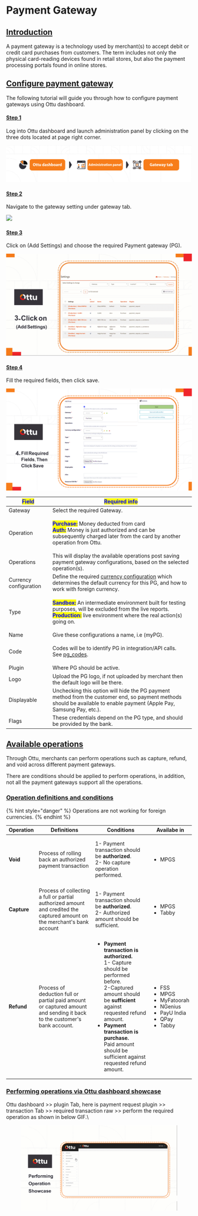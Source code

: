 # Payment Gateway

## [Introduction](payment-gateway.md#undefined)

A payment gateway is a technology used by merchant(s) to accept debit or credit card purchases from customers. The term includes not only the physical card-reading devices found in retail stores, but also the payment processing portals found in online stores.

## <mark style="color:blue;"></mark>[Configure payment gateway](payment-gateway.md#configure-payment-gateway-walkthrough)

The following tutorial will guide you through how to configure payment gateways using Ottu dashboard.

#### [Step 1](payment-gateway.md#step-1)

Log into Ottu dashboard and launch administration panel by clicking on the three dots located at page right corner.

![](../.gitbook/assets/step1.png)

#### [Step 2](payment-gateway.md#2)

Navigate to the gateway setting under gateway tab.

![](<../.gitbook/assets/step2 (2).gif>)

#### [Step 3](payment-gateway.md#undefined)

&#x20;Click on (Add Settings) and choose the required Payment gateway (PG).

![](<../.gitbook/assets/step3 (1).gif>)



#### [Step 4](payment-gateway.md#undefined)

&#x20;Fill the required fields, then click save.

![](<../.gitbook/assets/step4 (2).png>)

| <mark style="color:blue;">**Field**</mark> | <mark style="color:blue;">**Required info**</mark>                                                                                                                                                                                                                                     |
| ------------------------------------------ | -------------------------------------------------------------------------------------------------------------------------------------------------------------------------------------------------------------------------------------------------------------------------------------- |
| Gateway                                    | Select the required Gateway.                                                                                                                                                                                                                                                           |
| Operation                                  | <p><mark style="color:blue;"><strong>Purchase:</strong></mark> Money deducted from card<br><mark style="color:blue;"><strong>Auth:</strong></mark> Money is just authorized and can be subsequently charged later from the card by another operation from Ottu.</p>                    |
| Operations                                 | This will display the available operations post saving payment gateway configurations, based on the selected operation(s).                                                                                                                                                             |
| Currency configuration                     | Define the required [currency configuration](currencies.md#currency-configuration) which  determines the default currency for this PG, and how to work with foreign currency.                                                                                                          |
| Type                                       | <p><mark style="color:blue;"><strong>Sandbox:</strong></mark> An intermediate environment built for testing purposes, will be excluded from the live reports.<br><mark style="color:blue;"><strong>Production:</strong></mark> live environment where the real action(s) going on.</p> |
| Name                                       | Give these configurations a name, i.e (myPG).                                                                                                                                                                                                                                          |
| Code                                       | <p>Codes will be to identify PG in integration/API calls.<br>See <a href="../developer/rest-api/checkout-api.md#pg_codes-list-required">pg_codes</a>.</p>                                                                                                                              |
| Plugin                                     | Where PG should be active.                                                                                                                                                                                                                                                             |
| Logo                                       | Upload the PG logo, if not uploaded by merchant then the default logo will be there.                                                                                                                                                                                                   |
| Displayable                                | Unchecking this option will hide the PG payment method from the customer end, so payment methods should be available to enable payment (Apple Pay, Samsung Pay, etc.).                                                                                                                 |
| Flags                                      | These credentials depend on the PG type, and should be provided by the bank.                                                                                                                                                                                                           |

## [Available operations](payment-gateway.md#available-operations)&#x20;

Through Ottu, merchants can perform operations such as capture, refund, and void across different payment gateways.

There are conditions should be applied to perform operations, in addition, not all the payment gateways support all the operations.

### [Operation definitions and conditions](payment-gateway.md#operation-definitions-and-conditions)

{% hint style="danger" %}
Operations are not working for foreign currencies.
{% endhint %}

| Operation   | Definitions                                                                                                               | Conditions                                                                                                                                                                                                                                                                                                                                 | Availabe in                                                                                                                   |
| ----------- | ------------------------------------------------------------------------------------------------------------------------- | ------------------------------------------------------------------------------------------------------------------------------------------------------------------------------------------------------------------------------------------------------------------------------------------------------------------------------------------ | ----------------------------------------------------------------------------------------------------------------------------- |
| **Void**    | Process of rolling back an authorized payment transaction                                                                 | <p>1- Payment transaction should be <strong>authorized</strong>.<br>2-  No capture operation performed. </p>                                                                                                                                                                                                                               | <ul><li>MPGS</li></ul>                                                                                                        |
| **Capture** | Process of collecting a full or partial authorized amount and credited the captured amount on the merchant's bank account | <p>1- Payment transaction should be <strong>authorized</strong>.<br>2- Authorized amount should be sufficient. </p>                                                                                                                                                                                                                        | <ul><li>MPGS</li><li>Tabby</li></ul>                                                                                          |
| **Refund**  | Process of  deduction full or partial paid amount or captured amount and sending it back to the customer's bank account.  | <ul><li><strong>Payment transaction is authorized.</strong><br>1- Capture should be performed before.<br>2-Captured amount should be <strong>sufficient</strong> against requested refund amount.</li><li><strong>Payment transaction is purchase.</strong><br>Paid amount should be sufficient against requested refund amount.</li></ul> | <ul><li>FSS </li><li>MPGS  </li><li>MyFatoorah </li><li>NGenius </li><li>PayU India  </li><li>QPay  </li><li>Tabby </li></ul> |

### [Performing operations via Ottu dashboard showcase](payment-gateway.md#performing-operations-via-ottu-dashboard-showcase)

Ottu dashboard >>  plugin Tab, here is payment request plugin >> transaction Tab >> required transaction raw >> perform the required operation as shown in below GIF.\


<figure><img src="../.gitbook/assets/Performing_operation_showcase.gif" alt=""><figcaption></figcaption></figure>

